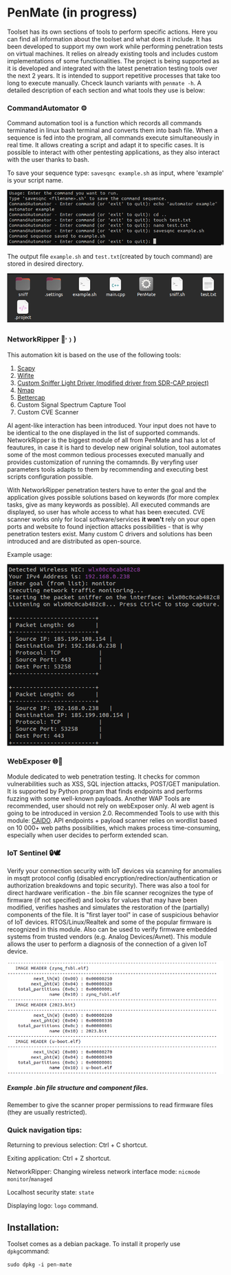 # PenMate (in progress)
<p>Toolset has its own sections of tools to perform specific actions. Here you can find all information about the toolset and what does it include. It has been developed to support my own work while performing penetration tests on virtual machines. It relies on already existing tools and includes custom implementations of some functionalities. The project is being supported as it is developed and integrated with the latest penetration testing tools over the next 2 years. It is intended to support repetitive processes that take too long to execute manually. Chceck launch variants with <code>penmate -h</code>. A detailed description of each section and what tools they use is below:</p>
<h3>CommandAutomator ⚙️</h3>
<p>Command automation tool is a function which records all commands terminated in linux bash terminal and converts them into bash file. When a sequence is fed into the program, all commands execute simultaneously in real time. It allows creating a script and adapt it to specific cases. It is possible to interact with other pentesting applications, as they also interact with the user thanks to bash.</p>
<p>To save your sequence type: <code>savesqnc example.sh</code> as input, where 'example' is your script name.</p>

![Screenshot](Screenshots/automatorExample.png)

<p>The output file <code>example.sh</code> and <code>test.txt</code>(created by touch command) are stored in desired directory.</p>

![Screenshot](Screenshots/AutomatorFiles.png)
<h3>NetworkRipper 🔪˒﹚)</h3>
<p>This automation kit is based on the use of the following tools:</p>
<ol>
  <li><a href="https://www.scapy.net">Scapy</a></li>
  <li><a href="https://github.com/derv82/wifite?tab=readme-ov-file">Wifite</a></li>
  <li><a href="https://github.com/csshark/sdr-cap/tree/main">Custom Sniffer Light Driver (modified driver from SDR-CAP project)</a></li>
  <li><a href="https://nmap.org/">Nmap</a></li>
  <li><a href="https://www.bettercap.org/">Bettercap</a></li>
  <li>Custom Signal Spectrum Capture Tool</li>
  <li>Custom CVE Scanner</li>
</ol>
<p>AI agent-like interaction has been introduced. Your input does not have to be identical to the one displayed in the list of supported commands. NetworkRipper is the biggest module of all from PenMate and has a lot of feautures, in case it is hard to develop new original solution, tool automates some of the most common tedious processes executed manually and provides customization of running the comamnds. By veryfing user parameters tools adapts to them by recommending and executing best scripts configuration possible.</p>
<p>With NetworkRipper penetration testers have to enter the goal and the application gives possible solutions based on keywords (for more complex tasks, give as many keywords as possible). All executed commands are displayed, so user has whole access to what has been executed. CVE scanner works only for local software/services <b>it won't</b> rely on your open ports and website to found injection attacks possibilities - that is why penetration testers exist. Many custom C drivers and solutions has been introduced and are distributed as open-source.</p> 
<p>Example usage:</p>

![Screenshot](Screenshots/nripper.png)

<h3>WebExposer 🌐👾</h3>
<p>Module dedicated to web penetration testing. It checks for common vulnerabilities such as XSS, SQL injection attacks, POST/GET manipulation. It is supported by Python program that finds endpoints and performs fuzzing with some well-known payloads. Another WAP Tools are recommended, user should not rely on webExposer only. AI web agent is going to be introduced in version 2.0. Recommended Tools to use with this module: <a href="https://caido.io/">CAIDO</a>. API endpoints + payload scanner relies on wordlist based on 10 000+ web paths possibilities, which makes process time-consuming, especially when user decides to perform extended scan.</p>

<h3>IoT Sentinel 🔒🕊️</h3>
<p>Verify your connection security with IoT devices via scanning for anomalies in msqtt protocol config (disabled encryption/redirection/authentication or authorization breakdowns and topic security). There was also a tool for direct hardware verification - the .bin file scanner recognizes the type of firmware (if not specified) and looks for values that may have been modified, verifies hashes and simulates the restoration of the (partially) components of the file. It is "first layer tool" in case of suspicious behavior of IoT devices. RTOS/Linux/Realtek and some of the popular firmware is recognized in this module. Also can be used to verify firmware embedded systems from trusted vendors (e.g. Analog Devices/Avnet). This module allows the user to perform a diagnosis of the connection of a given IoT device.</p>

![Screenshot](Screenshots/BOOTGEN-CHECK-RESULT.png)

##### Example .bin file structure and component files.

<p>Remember to give the scanner proper permissions to read firmware files (they are usually restricted).</p>

<h3>Quick navigation tips:</h3>
<p>Returning to previous selection: Ctrl + C shortcut.</p>
<p>Exiting application: Ctrl + Z shortcut.</p>
<p>NetworkRipper: Changing wireless network interface mode: <code>nicmode monitor</code>/<code>managed</code>
<p>Localhost security state: <code>state</code></p>
<p>Displaying logo: <code>logo</code> command.</p>
<h2>Installation:</h2>
<p>Toolset comes as a debian package. To install it properly use <code>dpkg</code>command:</p>
<pre><code>sudo dpkg -i pen-mate</code></pre>

